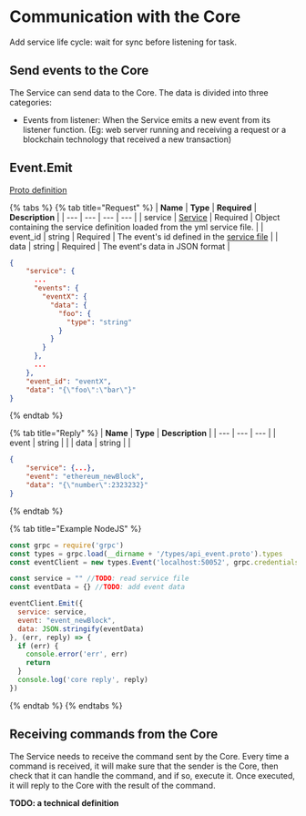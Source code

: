 # Communication with the Core

Add service life cycle: wait for sync before listening for task. 

## Send events to the Core

The Service can send data to the Core. The data is divided into three categories:

* Events from listener: When the Service emits a new event from its listener function. \(Eg: web server running and receiving a request or a blockchain technology that received a new transaction\)

## Event.Emit

[Proto definition](https://github.com/mesg-foundation/application/blob/dev/types/api_event.go)

{% tabs %}
{% tab title="Request" %}
| **Name** | **Type** | **Required** | **Description** |
| --- | --- | --- | --- |
| service | [Service](service-file.md) | Required | Object containing the service definition loaded from the yml service file. |
| event_id | string | Required | The event's id defined in the [service file](service/service-file.md) |
| data | string | Required | The event's data in JSON format |

```json
{
    "service": {
      ...
      "events": {
        "eventX": {
          "data": {
            "foo": {
              "type": "string"
            }
          }
        }
      },
      ...
    },
    "event_id": "eventX",
    "data": "{\"foo\":\"bar\"}"
}
```
{% endtab %}

{% tab title="Reply" %}
| **Name** | **Type** | **Description** |
| --- | --- | --- |
| event | string |  |
| data | string |  |

```json
{
    "service": {...},
    "event": "ethereum_newBlock",
    "data": "{\"number\":2323232}"
}
```
{% endtab %}

{% tab title="Example NodeJS" %}
```javascript
const grpc = require('grpc')
const types = grpc.load(__dirname + '/types/api_event.proto').types
const eventClient = new types.Event('localhost:50052', grpc.credentials.createInsecure())

const service = "" //TODO: read service file
const eventData = {} //TODO: add event data

eventClient.Emit({
  service: service,
  event: "event_newBlock",
  data: JSON.stringify(eventData)
}, (err, reply) => {
  if (err) {
    console.error('err', err)
    return
  }
  console.log('core reply', reply)
})
```
{% endtab %}
{% endtabs %}


## Receiving commands from the Core

The Service needs to receive the command sent by the Core. Every time a command is received, it will make sure that the sender is the Core, then check that it can handle the command, and if so, execute it. Once executed, it will reply to the Core with the result of the command.

**TODO: a technical definition**

